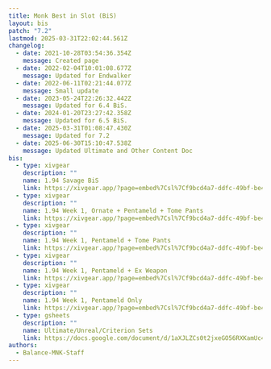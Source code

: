 ```yaml
---
title: Monk Best in Slot (BiS)
layout: bis
patch: "7.2"
lastmod: 2025-03-31T22:02:44.561Z
changelog:
  - date: 2021-10-28T03:54:36.354Z
    message: Created page
  - date: 2022-02-04T10:01:08.677Z
    message: Updated for Endwalker
  - date: 2022-06-11T02:21:44.077Z
    message: Small update
  - date: 2023-05-24T22:26:32.442Z
    message: Updated for 6.4 BiS.
  - date: 2024-01-20T23:27:42.358Z
    message: Updated for 6.5 BiS.
  - date: 2025-03-31T01:08:47.430Z
    message: Updated for 7.2
  - date: 2025-06-30T15:10:47.538Z
    message: Updated Ultimate and Other Content Doc
bis:
  - type: xivgear
    description: ""
    name: 1.94 Savage BiS
    link: https://xivgear.app/?page=embed%7Csl%7Cf9bcd4a7-ddfc-49bf-be48-b1caf4e0fa8b&onlySetIndex=1
  - type: xivgear
    description: ""
    name: 1.94 Week 1, Ornate + Pentameld + Tome Pants
    link: https://xivgear.app/?page=embed%7Csl%7Cf9bcd4a7-ddfc-49bf-be48-b1caf4e0fa8b&onlySetIndex=3
  - type: xivgear
    description: ""
    name: 1.94 Week 1, Pentameld + Tome Pants
    link: https://xivgear.app/?page=embed%7Csl%7Cf9bcd4a7-ddfc-49bf-be48-b1caf4e0fa8b&onlySetIndex=5
  - type: xivgear
    description: ""
    name: 1.94 Week 1, Pentameld + Ex Weapon
    link: https://xivgear.app/?page=embed%7Csl%7Cf9bcd4a7-ddfc-49bf-be48-b1caf4e0fa8b&onlySetIndex=9
  - type: xivgear
    description: ""
    name: 1.94 Week 1, Pentameld Only
    link: https://xivgear.app/?page=embed%7Csl%7Cf9bcd4a7-ddfc-49bf-be48-b1caf4e0fa8b&onlySetIndex=11
  - type: gsheets
    description: ""
    name: Ultimate/Unreal/Criterion Sets
    link: https://docs.google.com/document/d/1aXJLZCs0t2jxeGO56RXKamUc4QJV35WER6IOt96ckao/edit?usp=sharing
authors:
  - Balance-MNK-Staff
---
```

